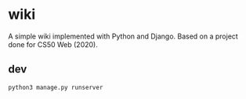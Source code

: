 # wiki
A simple wiki implemented with Python and Django. Based on a project done for CS50 Web (2020).

## dev
`python3 manage.py runserver`


